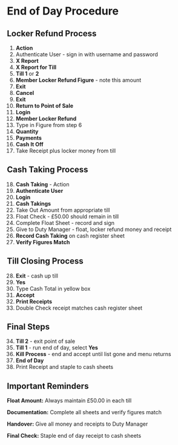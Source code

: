 # End of Day Procedure

## Locker Refund Process

1. **Action**
2. Authenticate User - sign in with username and password
3. **X Report**
4. **X Report for Till**
5. **Till 1** or **2**
6. **Member Locker Refund Figure** - note this amount
7. **Exit**
8. **Cancel**
9. **Exit**
10. **Return to Point of Sale**
11. **Login**
12. **Member Locker Refund**
13. Type in Figure from step 6
14. **Quantity**
15. **Payments**
16. **Cash It Off**
17. Take Receipt plus locker money from till

## Cash Taking Process

18. **Cash Taking** - Action
19. **Authenticate User**
20. **Login**
21. **Cash Takings**
22. Take Out Amount from appropriate till
23. Float Check - £50.00 should remain in till
24. Complete Float Sheet - record and sign
25. Give to Duty Manager - float, locker refund money and receipt
26. **Record Cash Taking** on cash register sheet
27. **Verify Figures Match**

## Till Closing Process

28. **Exit** - cash up till
29. **Yes**
30. Type Cash Total in yellow box
31. **Accept**
32. **Print Receipts**
33. Double Check receipt matches cash register sheet

## Final Steps

34. **Till 2** - exit point of sale
35. **Till 1** - run end of day, select **Yes**
36. **Kill Process** - end and accept until list gone and menu returns
37. **End of Day**
38. Print Receipt and staple to cash sheets

## Important Reminders

**Float Amount:** Always maintain £50.00 in each till

**Documentation:** Complete all sheets and verify figures match

**Handover:** Give all money and receipts to Duty Manager

**Final Check:** Staple end of day receipt to cash sheets
